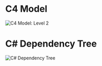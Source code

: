 # C4 Model
![C4 Model: Level 2](https://i.imgur.com/1zFy415.png)

# C# Dependency Tree
![C# Dependency Tree](https://i.imgur.com/TFhEn7u.png)

